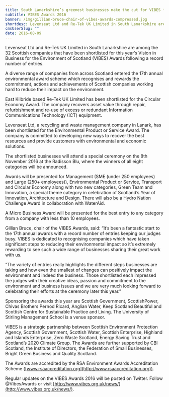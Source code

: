 ```yaml
---
title: South Lanarkshire’s greenest businesses make the cut for VIBES final
subtitle: VIBES Awards 2016
banner: /img/gillian-bruce-chair-of-vibes-awards-compressed.jpg
shortdesc: Levenseat Ltd and Re-Tek UK Limited in South Lanarkshire are among the 32 Scottish companies that have been shortlisted for this year’s Vision in Business for the Environment of Scotland (VIBES) Awards following a record number of entries.
cmsUserSlug: ""
date: 2016-08-09 
---
```


Levenseat Ltd and Re-Tek UK Limited in South Lanarkshire are among the 32 Scottish companies that have been shortlisted for this year’s Vision in Business for the Environment of Scotland (VIBES) Awards following a record number of entries. 

A diverse range of companies from across Scotland entered the 17th annual environmental award scheme which recognises and rewards the commitment, actions and achievements of Scottish companies working hard to reduce their impact on the environment.

East Kilbride based Re-Tek UK Limited has been shortlisted for the Circular Economy Award. The company recovers asset value through repair, refurbishment and re-use of excess or redundant Information Communications Technology (ICT) equipment. 

Levenseat Ltd, a recycling and waste management company in Lanark, has been shortlisted for the Environmental Product or Service Award. The company is committed to developing new ways to recover the best resources and provide customers with environmental and economic solutions.

The shortlisted businesses will attend a special ceremony on the 8th November 2016 at the Radisson Blu, where the winners of all eight categories will be announced. 

Awards will be presented for Management (SME (under 250 employees) and Large (250+ employees)), Environmental Product or Service, Transport and Circular Economy along with two new categories, Green Team and Innovation, a special theme category in celebration of Scotland’s Year of Innovation, Architecture and Design. There will also be a Hydro Nation Challenge Award in collaboration with WaterAid. 

A Micro Business Award will be presented for the best entry to any category from a company with less than 10 employees.

Gillian Bruce, chair of the VIBES Awards, said: “It’s been a fantastic start to the 17th annual awards with a record number of entries keeping our judges busy. VIBES is dedicated to recognising companies which have taken significant steps to reducing their environmental impact so it’s extremely rewarding to see such a wide range of businesses sharing their great work with us.

“The variety of entries really highlights the different steps businesses are taking and how even the smallest of changes can positively impact the environment and indeed the business. Those shortlisted each impressed the judges with their creative ideas, passion and commitment to the environment and business issues and we are very much looking forward to celebrating their efforts at the ceremony later this year.”

Sponsoring the awards this year are Scottish Government, ScottishPower, Chivas Brothers Pernod Ricard, Anglian Water, Keep Scotland Beautiful and Scottish Centre for Sustainable Practice and Living. The University of Stirling Management School is a venue sponsor.

VIBES is a strategic partnership between Scottish Environment Protection Agency, Scottish Government, Scottish Water, Scottish Enterprise, Highland and Islands Enterprise, Zero Waste Scotland, Energy Saving Trust and Scotland’s 2020 Climate Group. The Awards are further supported by CBI Scotland, the Institute of Directors, the Federation of Small Businesses, Bright Green Business and Quality Scotland. 

   The Awards are accredited by the RSA Environment Awards Accreditation Scheme ([www.rsaaccreditation.org](http://www.rsaaccreditation.org)). 

   Regular updates on the VIBES Awards 2016 will be posted on Twitter. Follow @VibesAwards or visit [http://www.vibes.org.uk/news/](http://www.vibes.org.uk/news/).